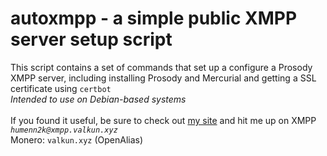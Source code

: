 # autoxmpp - a simple public XMPP server setup script
This script contains a set of commands that set up a configure a Prosody XMPP server, including installing Prosody and Mercurial and getting a SSL certificate using `certbot`\
*Intended to use on Debian-based systems*\
\
If you found it useful, be sure to check out [my site](https://valkun.xyz) and hit me up on XMPP *`humenn2k@xmpp.valkun.xyz`*\
Monero: `valkun.xyz` (OpenAlias)

